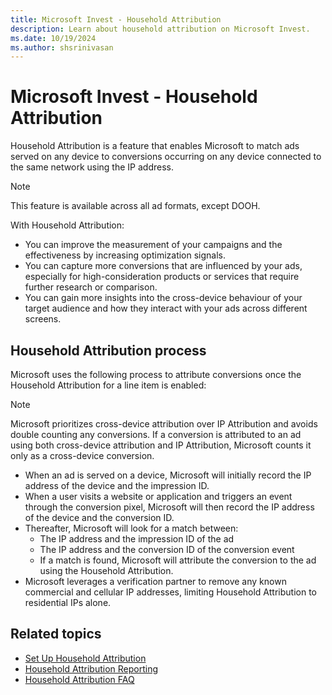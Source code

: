 ```yaml
---
title: Microsoft Invest - Household Attribution
description: Learn about household attribution on Microsoft Invest.
ms.date: 10/19/2024
ms.author: shsrinivasan
---
```


# Microsoft Invest - Household Attribution

Household Attribution is a feature that enables Microsoft to match ads served on any device to conversions occurring on any device connected to the same network using the IP address.  

> [!NOTE]
> This feature is available across all ad formats, except DOOH. 

With Household Attribution: 

- You can improve the measurement of your campaigns and the effectiveness by increasing optimization signals.  
- You can capture more conversions that are influenced by your ads, especially for high-consideration products or services that require further research or comparison. 
- You can gain more insights into the cross-device behaviour of your target audience and how they interact with your ads across different screens. 

## Household Attribution process 
 

Microsoft uses the following process to attribute conversions once the Household Attribution for a line item is enabled: 
 
> [!NOTE]
> Microsoft prioritizes cross-device attribution over IP Attribution and avoids double counting any conversions. If a conversion is attributed to an ad using both cross-device attribution and IP Attribution, Microsoft counts it only as a cross-device conversion. 

- When an ad is served on a device, Microsoft will initially record the IP address of the device and the impression ID. 
- When a user visits a website or application and triggers an event through the conversion pixel, Microsoft will then record the IP address of the device and the conversion ID. 
- Thereafter, Microsoft will look for a match between: 
    - The IP address and the impression ID of the ad 
    - The IP address and the conversion ID of the conversion event 
    - If a match is found, Microsoft will attribute the conversion to the ad using the Household Attribution. 
- Microsoft leverages a verification partner to remove any known commercial and cellular IP addresses, limiting Household Attribution to residential IPs alone. 



## Related topics

- [Set Up Household Attribution](set-up-household-attribution.md)
- [Household Attribution Reporting](household-attribution-reporting.md)
- [Household Attribution FAQ](household-attribution-faq.md)

